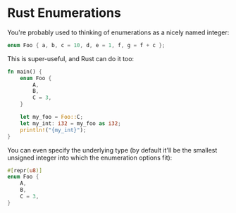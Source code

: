 # Rust Enumerations

You're probably used to thinking of enumerations as a nicely named integer:

```cpp
enum Foo { a, b, c = 10, d, e = 1, f, g = f + c };
```

This is super-useful, and Rust can do it too:

```rust
fn main() {
    enum Foo {
        A,
        B,
        C = 3,
    }

    let my_foo = Foo::C;
    let my_int: i32 = my_foo as i32;
    println!("{my_int}");
}
```

You can even specify the underlying type (by default it'll be the smallest unsigned integer into which the enumeration options fit):

```rust
#[repr(u8)]
enum Foo {
    A,
    B,
    C = 3,
}
```